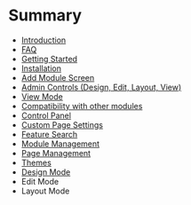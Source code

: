 # Summary

* [Introduction](README.md)
* [FAQ](FAQ.md)
* [Getting Started](getting_started.md)
* [Installation](installation.md)
* [Add Module Screen](add_module_screen.md)
* [Admin Controls (Design, Edit, Layout, View)](admin_controls.md)
* [View Mode](view_mode.md)
* [Compatibility with other modules](compatibility_with_other_modules.md)
* [Control Panel](control_panel.md)
* [Custom Page Settings](custom_page_settings.md)
* [Feature Search](feature_search.md)
* [Module Management](module_management.md)
* [Page Management](page_management.md)
* [Themes](themes.md)
* [Design Mode](design_mode.md)
* Edit Mode
* Layout Mode

